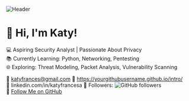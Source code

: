 ![Header](./your-header-image-name.png)

# 👋 Hi, I'm Katy!

💻 Aspiring Security Analyst | Passionate About Privacy  
📚 Currently Learning: Python, Networking, Pentesting  
🌐 Exploring: Threat Modeling, Packet Analysis, Vulnerability Scanning


📧 katyfrances@gmail.com 
🔗 https://yourgithubusername.github.io/intro/  
💼 linkedin.com/in/katyfrancesa
👥 Followers: ![GitHub followers](https://img.shields.io/github/followers/yourusername?label=Follow&style=social)  
🔘 [Follow Me on GitHub](https://github.com/katyfrancesa)


<!---
KatyFrancesA/KatyFrancesA is a ✨ special ✨ repository because its `README.md` (this file) appears on your GitHub profile.
You can click the Preview link to take a look at your changes.
--->
